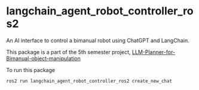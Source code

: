 # langchain_agent_robot_controller_ros2
An AI interface to control a bimanual robot using ChatGPT and LangChain.

This package is a part of the 5th semester project, [LLM-Planner-for-Bimanual-object-manipulation](https://github.com/andreasHovaldt/LLM-Planner-for-Bimanual-object-manipulation) 

To run this package
```shell
ros2 run langchain_agent_robot_controller_ros2 create_new_chat
```

